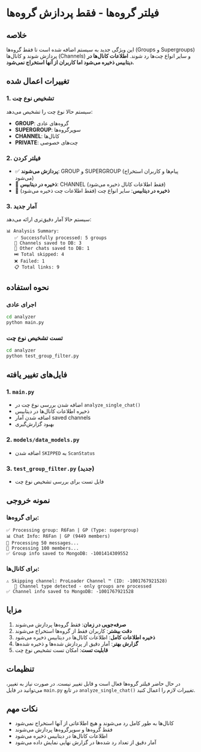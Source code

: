 # فیلتر گروه‌ها - فقط پردازش گروه‌ها

## خلاصه
این ویژگی جدید به سیستم اضافه شده است تا فقط گروه‌ها (Groups و Supergroups) پردازش شوند و کانال‌ها (Channels) و سایر انواع چت‌ها رد شوند. **اطلاعات کانال‌ها در دیتابیس ذخیره می‌شود اما کاربران از آنها استخراج نمی‌شود.**

## تغییرات اعمال شده

### 1. تشخیص نوع چت
سیستم حالا نوع چت را تشخیص می‌دهد:
- **GROUP**: گروه‌های عادی
- **SUPERGROUP**: سوپرگروه‌ها  
- **CHANNEL**: کانال‌ها
- **PRIVATE**: چت‌های خصوصی

### 2. فیلتر کردن
- ✅ **پردازش می‌شوند**: GROUP و SUPERGROUP (پیام‌ها و کاربران استخراج می‌شود)
- 📢 **ذخیره در دیتابیس**: CHANNEL (فقط اطلاعات کانال ذخیره می‌شود)
- 📝 **ذخیره در دیتابیس**: سایر انواع چت (فقط اطلاعات چت ذخیره می‌شود)

### 3. آمار جدید
سیستم حالا آمار دقیق‌تری ارائه می‌دهد:
```
📊 Analysis Summary:
   ✅ Successfully processed: 5 groups
   📢 Channels saved to DB: 3
   📝 Other chats saved to DB: 1
   ⏭️ Total skipped: 4
   ❌ Failed: 1
   📋 Total links: 9
```

## نحوه استفاده

### اجرای عادی
```bash
cd analyzer
python main.py
```

### تست تشخیص نوع چت
```bash
cd analyzer
python test_group_filter.py
```

## فایل‌های تغییر یافته

### 1. `main.py`
- اضافه شدن بررسی نوع چت در `analyze_single_chat()`
- ذخیره اطلاعات کانال‌ها در دیتابیس
- اضافه شدن آمار saved channels
- بهبود گزارش‌گیری

### 2. `models/data_models.py`
- اضافه شدن `SKIPPED` به `ScanStatus`

### 3. `test_group_filter.py` (جدید)
- فایل تست برای بررسی تشخیص نوع چت

## نمونه خروجی

### برای گروه‌ها:
```
✅ Processing group: R6Fan | GP (Type: supergroup)
📊 Chat Info: R6Fan | GP (9449 members)
📝 Processing 50 messages...
👥 Processing 100 members...
✅ Group info saved to MongoDB: -1001414309552
```

### برای کانال‌ها:
```
⚠️ Skipping channel: ProLoader Channel ™ (ID: -1001767921528)
   📢 Channel type detected - only groups are processed
✅ Channel info saved to MongoDB: -1001767921528
```

## مزایا

1. **صرفه‌جویی در زمان**: فقط گروه‌ها پردازش می‌شوند
2. **دقت بیشتر**: کاربران فقط از گروه‌ها استخراج می‌شوند
3. **ذخیره اطلاعات کامل**: اطلاعات کانال‌ها در دیتابیس ذخیره می‌شود
4. **گزارش بهتر**: آمار دقیق از پردازش شده‌ها و ذخیره شده‌ها
5. **قابلیت تست**: امکان تست تشخیص نوع چت

## تنظیمات

در حال حاضر فیلتر گروه‌ها فعال است و قابل تغییر نیست. در صورت نیاز به تغییر، می‌توانید در فایل `main.py` در تابع `analyze_single_chat()` تغییرات لازم را اعمال کنید.

## نکات مهم

- کانال‌ها به طور کامل رد می‌شوند و هیچ اطلاعاتی از آنها استخراج نمی‌شود
- فقط گروه‌ها و سوپرگروه‌ها پردازش می‌شوند
- اطلاعات کانال‌ها در دیتابیس ذخیره می‌شود
- آمار دقیق از تعداد رد شده‌ها در گزارش نهایی نمایش داده می‌شود 